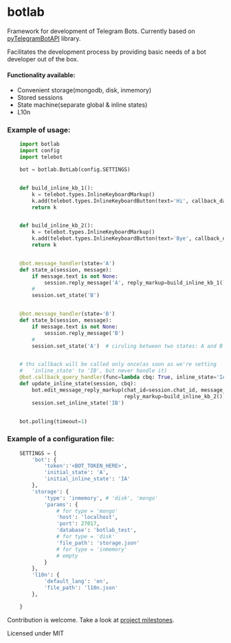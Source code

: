 # botlab

Framework for development of Telegram Bots. 
Currently based on [pyTelegramBotAPI](https://github.com/eternnoir/pyTelegramBotAPI) library.

Facilitates the development process by providing basic needs of a bot developer out of the box.

#### Functionality available:

* Convenient storage(mongodb, disk, inmemory)
* Stored sessions
* State machine(separate global & inline states)
* L10n

### Example of usage:
```python
    import botlab
    import config
    import telebot

    bot = botlab.BotLab(config.SETTINGS)


    def build_inline_kb_1():
        k = telebot.types.InlineKeyboardMarkup()
        k.add(telebot.types.InlineKeyboardButton(text='Hi', callback_data='hi'))
        return k


    def build_inline_kb_2():
        k = telebot.types.InlineKeyboardMarkup()
        k.add(telebot.types.InlineKeyboardButton(text='Bye', callback_data='bye'))
        return k


    @bot.message_handler(state='A')
    def state_a(session, message):
        if message.text is not None:
            session.reply_message('A', reply_markup=build_inline_kb_1())
        #
        session.set_state('B')


    @bot.message_handler(state='B')
    def state_b(session, message):
        if message.text is not None:
            session.reply_message('B')
        #
        session.set_state('A')  # ciruling between two states: A and B


    # ths callback will be called only once(as soon as we're setting
    #   'inline_state' to 'IB', but never handle it)
    @bot.callback_query_handler(func=lambda cbq: True, inline_state='IA')
    def update_inline_state(session, cbq):
        bot.edit_message_reply_markup(chat_id=session.chat_id, message_id=cbq.message.message_id,
                                      reply_markup=build_inline_kb_2())
        session.set_inline_state('IB')


    bot.polling(timeout=1)
```

### Example of a configuration file:

```python
    SETTINGS = {
        'bot': {
            'token':'<BOT_TOKEN_HERE>',
            'initial_state': 'A',
            'initial_inline_state': 'IA'
        },
        'storage': {
            'type': 'inmemory', # 'disk', 'mongo'
            'params': {
                # for type = 'mongo'
                'host': 'localhost',
                'port': 27017,
                'database': 'botlab_test',
                # for type = 'disk'
                'file_path': 'storage.json'
                # for type = 'inmemory'
                # empty
            }
        },
        'l10n': {
            'default_lang': 'en',
            'file_path': 'l10n.json'
        },

    }
```

Contribution is welcome.
Take a look at [project milestones](https://github.com/aivel/botlab/wiki/Milestones).

Licensed under MIT
